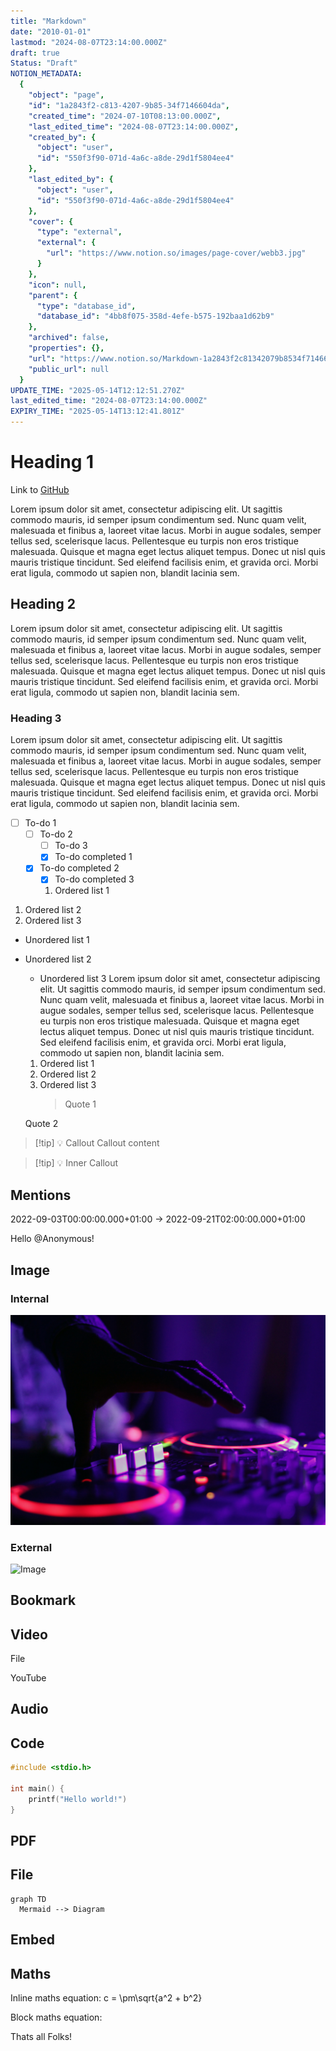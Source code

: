 ```yaml
---
title: "Markdown"
date: "2010-01-01"
lastmod: "2024-08-07T23:14:00.000Z"
draft: true
Status: "Draft"
NOTION_METADATA:
  {
    "object": "page",
    "id": "1a2843f2-c813-4207-9b85-34f7146604da",
    "created_time": "2024-07-10T08:13:00.000Z",
    "last_edited_time": "2024-08-07T23:14:00.000Z",
    "created_by": {
      "object": "user",
      "id": "550f3f90-071d-4a6c-a8de-29d1f5804ee4"
    },
    "last_edited_by": {
      "object": "user",
      "id": "550f3f90-071d-4a6c-a8de-29d1f5804ee4"
    },
    "cover": {
      "type": "external",
      "external": {
        "url": "https://www.notion.so/images/page-cover/webb3.jpg"
      }
    },
    "icon": null,
    "parent": {
      "type": "database_id",
      "database_id": "4bb8f075-358d-4efe-b575-192baa1d62b9"
    },
    "archived": false,
    "properties": {},
    "url": "https://www.notion.so/Markdown-1a2843f2c81342079b8534f7146604da",
    "public_url": null
  }
UPDATE_TIME: "2025-05-14T12:12:51.270Z"
last_edited_time: "2024-08-07T23:14:00.000Z"
EXPIRY_TIME: "2025-05-14T13:12:41.801Z"
---
```


# Heading 1

Link to [GitHub](https://github.com/)

Lorem ipsum dolor sit amet, consectetur adipiscing elit. Ut sagittis commodo mauris, id semper ipsum condimentum sed. Nunc quam velit, malesuada et finibus a, laoreet vitae lacus. Morbi in augue sodales, semper tellus sed, scelerisque lacus. Pellentesque eu turpis non eros tristique malesuada. Quisque et magna eget lectus aliquet tempus. Donec ut nisl quis mauris tristique tincidunt. Sed eleifend facilisis enim, et gravida orci. Morbi erat ligula, commodo ut sapien non, blandit lacinia sem.

## Heading 2

Lorem ipsum dolor sit amet, consectetur adipiscing elit. Ut sagittis commodo mauris, id semper ipsum condimentum sed. Nunc quam velit, malesuada et finibus a, laoreet vitae lacus. Morbi in augue sodales, semper tellus sed, scelerisque lacus. Pellentesque eu turpis non eros tristique malesuada. Quisque et magna eget lectus aliquet tempus. Donec ut nisl quis mauris tristique tincidunt. Sed eleifend facilisis enim, et gravida orci. Morbi erat ligula, commodo ut sapien non, blandit lacinia sem.

### Heading 3

Lorem ipsum dolor sit amet, consectetur adipiscing elit. Ut sagittis commodo mauris, id semper ipsum condimentum sed. Nunc quam velit, malesuada et finibus a, laoreet vitae lacus. Morbi in augue sodales, semper tellus sed, scelerisque lacus. Pellentesque eu turpis non eros tristique malesuada. Quisque et magna eget lectus aliquet tempus. Donec ut nisl quis mauris tristique tincidunt. Sed eleifend facilisis enim, et gravida orci. Morbi erat ligula, commodo ut sapien non, blandit lacinia sem.

- [ ] To-do 1
  - [ ] To-do 2
    - [ ] To-do 3
    - [x] To-do completed 1
  - [x] To-do completed 2
    - [x] To-do completed 3
    1. Ordered list 1
1. Ordered list 2
  1. Ordered list 3
  * Unordered list 1
* Unordered list 2
  * Unordered list 3
      Lorem ipsum dolor sit amet, consectetur adipiscing elit. Ut sagittis commodo mauris, id semper ipsum condimentum sed. Nunc quam velit, malesuada et finibus a, laoreet vitae lacus. Morbi in augue sodales, semper tellus sed, scelerisque lacus. Pellentesque eu turpis non eros tristique malesuada. Quisque et magna eget lectus aliquet tempus. Donec ut nisl quis mauris tristique tincidunt. Sed eleifend facilisis enim, et gravida orci. Morbi erat ligula, commodo ut sapien non, blandit lacinia sem.
  
  1. Ordered list 1
  1. Ordered list 2
    1. Ordered list 3
        > Quote 1

  Quote 2
  
  
> [!tip] 💡 
> Callout
  Callout content
  
  
  > [!tip] 💡 
  > Inner Callout
  ## Mentions

2022-09-03T00:00:00.000+01:00 → 2022-09-21T02:00:00.000+01:00 

Hello @Anonymous!

## Image

### Internal

![Image](img-1a2843f2-photo-1470225620780-dba8ba36b745.jpeg)


### External

![Image](img-1a2843f2-photo-1647891941746-fe1d53ddc7a6)

## Bookmark

## Video

File

YouTube

## Audio

## Code

```c
#include <stdio.h>

int main() {
	printf("Hello world!")
}
```

## PDF

## File

```mermaid
graph TD
  Mermaid --> Diagram
```

## Embed

## Maths

Inline maths equation: c = \pm\sqrt{a^2 + b^2}

Block maths equation:


Thats all Folks!

